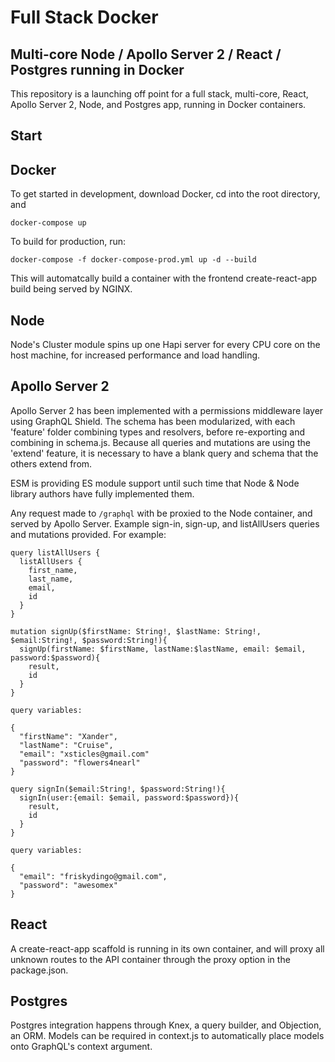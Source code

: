 # Full Stack Docker

## Multi-core Node / Apollo Server 2 / React / Postgres running in Docker

This repository is a launching off point for a full stack, multi-core, React, Apollo Server 2, Node, and Postgres app, running in Docker containers.

## Start

## Docker

To get started in development, download Docker, cd into the root directory, and

```
docker-compose up
```

To build for production, run:

```
docker-compose -f docker-compose-prod.yml up -d --build
```

This will automatcally build a container with the frontend create-react-app build being served by NGINX.

## Node

Node's Cluster module spins up one Hapi server for every CPU core on the host machine, for increased performance and load handling.

## Apollo Server 2

Apollo Server 2 has been implemented with a permissions middleware layer using GraphQL Shield. The schema has been modularized, with each 'feature' folder combining types and resolvers, before re-exporting and combining in schema.js. Because all queries and mutations are using the 'extend' feature, it is necessary to have a blank query and schema that the others extend from.

ESM is providing ES module support until such time that Node & Node library authors have fully implemented them.

Any request made to `/graphql` with be proxied to the Node container, and served by Apollo Server. Example sign-in, sign-up, and listAllUsers queries and mutations provided. For example:

```
query listAllUsers {
  listAllUsers {
    first_name,
    last_name,
    email,
    id
  }
}
```

```
mutation signUp($firstName: String!, $lastName: String!, $email:String!, $password:String!){
  signUp(firstName: $firstName, lastName:$lastName, email: $email, password:$password){
    result,
    id
  }
}

query variables:

{
  "firstName": "Xander",
  "lastName": "Cruise",
  "email": "xsticles@gmail.com"
  "password": "flowers4nearl"
}
```

```
query signIn($email:String!, $password:String!){
  signIn(user:{email: $email, password:$password}){
    result,
    id
  }
}

query variables:

{
  "email": "friskydingo@gmail.com",
  "password": "awesomex"
}
```

## React

A create-react-app scaffold is running in its own container, and will proxy all unknown routes to the API container through the proxy option in the package.json.

## Postgres

Postgres integration happens through Knex, a query builder, and Objection, an ORM. Models can be required in context.js to automatically place models onto GraphQL's context argument.
